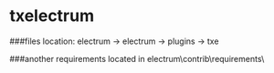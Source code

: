 # txelectrum
###files location: electrum -> electrum -> plugins -> txe

###another requirements located in electrum\contrib\requirements\